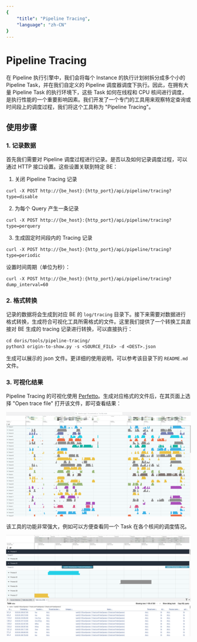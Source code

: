 ```yaml
---
{
    "title": "Pipeline Tracing",
    "language": "zh-CN"
}
---
```


<!-- 
Licensed to the Apache Software Foundation (ASF) under one
or more contributor license agreements.  See the NOTICE file
distributed with this work for additional information
regarding copyright ownership.  The ASF licenses this file
to you under the Apache License, Version 2.0 (the
"License"); you may not use this file except in compliance
with the License.  You may obtain a copy of the License at

  http://www.apache.org/licenses/LICENSE-2.0

Unless required by applicable law or agreed to in writing,
software distributed under the License is distributed on an
"AS IS" BASIS, WITHOUT WARRANTIES OR CONDITIONS OF ANY
KIND, either express or implied.  See the License for the
specific language governing permissions and limitations
under the License.
-->

# Pipeline Tracing

在 Pipeline 执行引擎中，我们会将每个 Instance 的执行计划树拆分成多个小的 Pipeline Task，并在我们自定义的 Pipeline 调度器调度下执行。因此，在拥有大量 Pipeline Task 的执行环境下，这些 Task 如何在线程和 CPU 核间进行调度，是执行性能的一个重要影响因素。我们开发了一个专门的工具用来观察特定查询或时间段上的调度过程，我们将这个工具称为 "Pipeline Tracing"。

## 使用步骤

### 1. 记录数据

首先我们需要对 Pipeline 调度过程进行记录。是否以及如何记录调度过程，可以通过 HTTP 接口设置。这些设置关联到特定 BE：

1. 关闭 Pipeline Tracing 记录

```shell
curl -X POST http://{be_host}:{http_port}/api/pipeline/tracing?type=disable
```

2. 为每个 Query 产生一条记录

```shell
curl -X POST http://{be_host}:{http_port}/api/pipeline/tracing?type=perquery
```

3. 生成固定时间段内的 Tracing 记录

```shell
curl -X POST http://{be_host}:{http_port}/api/pipeline/tracing?type=periodic
```

设置时间周期（单位为秒）：
```shell
curl -X POST http://{be_host}:{http_port}/api/pipeline/tracing?dump_interval=60
```

### 2. 格式转换

记录的数据将会生成到对应 BE 的 `log/tracing` 目录下。接下来需要对数据进行格式转换，生成符合可视化工具所需格式的文件。这里我们提供了一个转换工具直接对 BE 生成的 tracing 记录进行转换，可以直接执行：

```shell
cd doris/tools/pipeline-tracing/
python3 origin-to-show.py -s <SOURCE_FILE> -d <DEST>.json
```

生成可以展示的 json 文件。更详细的使用说明，可以参考该目录下的 `README.md` 文件。

### 3. 可视化结果

Pipeline Tracing 的可视化使用 [Perfetto](https://ui.perfetto.dev/)。生成对应格式的文件后，在其页面上选择 "Open trace file" 打开该文件，即可查看结果：

![](/static/images/tracing1.png)

该工具的功能非常强大，例如可以方便查看同一个 Task 在各个核间的调度情况。

![](/static/images/tracing2.png)
